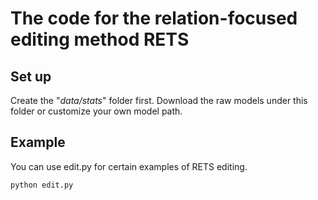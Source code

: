 # The code for the relation-focused editing method RETS
## Set up
Create the "*data/stats*" folder first. Download the raw models under this folder or customize your own model path.

## Example
You can use edit.py for certain examples of RETS editing.
```bash
python edit.py
```